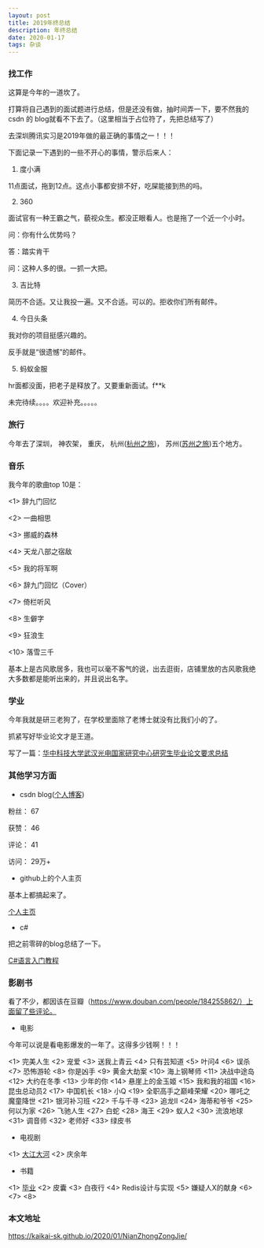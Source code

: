 ```yaml
---
layout: post
title: 2019年终总结
description: 年终总结
date: 2020-01-17
tags: 杂谈   
---
```


### 找工作

这算是今年的一道坎了。

打算将自己遇到的面试题进行总结，但是还没有做，抽时间弄一下，要不然我的csdn 的 blog就看不下去了。（这里相当于占位符了，先把总结写了）

去深圳腾讯实习是2019年做的最正确的事情之一！！！

下面记录一下遇到的一些不开心的事情，警示后来人：

1. 度小满

11点面试，拖到12点。这点小事都安排不好，吃屎能接到热的吗。

2. 360

面试官有一种王霸之气，藐视众生。都没正眼看人。也是拖了一个近一个小时。

问：你有什么优势吗？

答：踏实肯干

问：这种人多的很。一抓一大把。

3. 吉比特

简历不合适。又让我投一遍。又不合适。可以的。拒收你们所有邮件。

4. 今日头条

我对你的项目挺感兴趣的。

反手就是“很遗憾”的邮件。

5. 蚂蚁金服

hr面都没面，把老子是释放了。又要重新面试。f**k

未完待续。。。。欢迎补充。。。。。

### 旅行

今年去了深圳，
神农架，
重庆，
杭州([杭州之旅](https://kaikai-sk.github.io/blogs/mds/Play/HangZhou/HangZhouTravel/))，
苏州([苏州之旅](http://www.mafengwo.cn/i/18528412.html))五个地方。

### 音乐

我今年的歌曲top 10是：

<1> 辞九门回忆

<2> 一曲相思

<3> 挪威的森林

<4> 天龙八部之宿敌

<5> 我的将军啊

<6> 辞九门回忆（Cover）

<7> 倚栏听风

<8> 生僻字

<9> 狂浪生

<10> 落雪三千

基本上是古风歌居多，我也可以毫不客气的说，出去逛街，店铺里放的古风歌我绝大多数都是能听出来的，并且说出名字。

### 学业

今年我就是研三老狗了，在学校里面除了老博士就没有比我们小的了。

抓紧写好毕业论文才是王道。

写了一篇：[华中科技大学武汉光电国家研究中心研究生毕业论文要求总结](https://kaikai-sk.github.io/2020/01/GraduagePaperDemand/)

### 其他学习方面

* csdn blog([个人博客](https://blog.csdn.net/kaikai_sk))

粉丝： 67 

获赞： 46

评论： 41

访问： 29万+

* github上的个人主页

基本上都搞起来了。

[个人主页](https://kaikai-sk.github.io/archive/)

* c#

把之前零碎的blog总结了一下。

[C#语言入门教程](https://kaikai-sk.github.io/2020/01/CSharp/)

### 影剧书

看了不少，都因该在豆瓣（https://www.douban.com/people/184255862/）上面留了些评论。

* 电影

今年可以说是看电影爆发的一年了。这得多少钱啊！！！

<1> 完美人生
<2> 宠爱
<3> 送我上青云
<4> 只有芸知道
<5> 叶问4
<6> 误杀
<7> 恐怖游轮
<8> 你是凶手
<9> 黄金大劫案
<10> 海上钢琴师
<11> 决战中途岛
<12> 大约在冬季
<13> 少年的你
<14> 悬崖上的金玉姬
<15> 我和我的祖国
<16> 昆虫总动员2
<17> 中国机长
<18> 小Q
<19> 全职高手之巅峰荣耀
<20> 哪吒之魔童降世
<21> 银河补习班
<22> 千与千寻
<23> 追龙II
<24> 海蒂和爷爷
<25> 何以为家
<26> 飞驰人生
<27> 白蛇
<28> 海王
<29> 蚁人2
<30> 流浪地球
<31> 调音师
<32> 老师好
<33> 绿皮书

* 电视剧

<1> [大江大河](https://movie.douban.com/review/12142691/)
<2> 庆余年


* 书籍

<1> [毕业](https://book.douban.com/review/12156821/)
<2> 皮囊
<3> 白夜行
<4> Redis设计与实现
<5> 嫌疑人X的献身
<6> 
<7>
<8>


### 本文地址

https://kaikai-sk.github.io/2020/01/NianZhongZongJie/